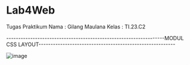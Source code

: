 # Lab4Web
Tugas Praktikum
Nama  : Gilang Maulana
Kelas : TI.23.C2



------------------------------------------------------------------MODUL CSS LAYOUT---------------------------------------------------------    


![image](https://github.com/user-attachments/assets/a1a65108-6eb0-465d-8249-a6dd12a9a78d)
